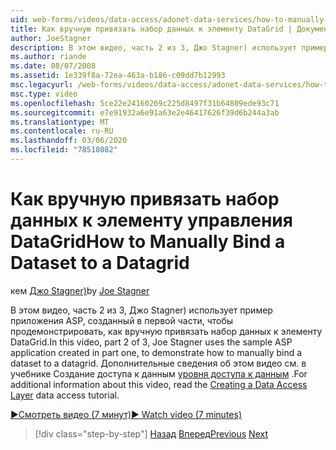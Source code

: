 ```yaml
---
uid: web-forms/videos/data-access/adonet-data-services/how-to-manually-bind-a-dataset-to-a-datagrid
title: Как вручную привязать набор данных к элементу DataGrid | Документация Майкрософт
author: JoeStagner
description: В этом видео, часть 2 из 3, Джо Stagner) использует пример приложения ASP, созданный в первой части, чтобы продемонстрировать, как вручную привязать набор данных к элементу DataGrid. Для ...
ms.author: riande
ms.date: 08/07/2008
ms.assetid: 1e339f8a-72ea-463a-b186-c09dd7b12993
msc.legacyurl: /web-forms/videos/data-access/adonet-data-services/how-to-manually-bind-a-dataset-to-a-datagrid
msc.type: video
ms.openlocfilehash: 5ce22e24160269c225d8497f31b64809ede93c71
ms.sourcegitcommit: e7e91932a6e91a63e2e46417626f39d6b244a3ab
ms.translationtype: MT
ms.contentlocale: ru-RU
ms.lasthandoff: 03/06/2020
ms.locfileid: "78518082"
---
```

# <a name="how-to-manually-bind-a-dataset-to-a-datagrid"></a><span data-ttu-id="27a3a-104">Как вручную привязать набор данных к элементу управления DataGrid</span><span class="sxs-lookup"><span data-stu-id="27a3a-104">How to Manually Bind a Dataset to a Datagrid</span></span>

<span data-ttu-id="27a3a-105">кем [Джо Stagner)](https://github.com/JoeStagner)</span><span class="sxs-lookup"><span data-stu-id="27a3a-105">by [Joe Stagner](https://github.com/JoeStagner)</span></span>

<span data-ttu-id="27a3a-106">В этом видео, часть 2 из 3, Джо Stagner) использует пример приложения ASP, созданный в первой части, чтобы продемонстрировать, как вручную привязать набор данных к элементу DataGrid.</span><span class="sxs-lookup"><span data-stu-id="27a3a-106">In this video, part 2 of 3, Joe Stagner uses the sample ASP application created in part one, to demonstrate how to manually bind a dataset to a datagrid.</span></span> <span data-ttu-id="27a3a-107">Дополнительные сведения об этом видео см. в учебнике Создание доступа к данным [уровня доступа к данным](../../../overview/data-access/introduction/creating-a-data-access-layer-vb.md) .</span><span class="sxs-lookup"><span data-stu-id="27a3a-107">For additional information about this video, read the [Creating a Data Access Layer](../../../overview/data-access/introduction/creating-a-data-access-layer-vb.md) data access tutorial.</span></span>

[<span data-ttu-id="27a3a-108">&#9654;Смотреть видео (7 минут)</span><span class="sxs-lookup"><span data-stu-id="27a3a-108">&#9654; Watch video (7 minutes)</span></span>](https://channel9.msdn.com/Blogs/ASP-NET-Site-Videos/how-to-manually-bind-a-dataset-to-a-datagrid)

> [!div class="step-by-step"]
> <span data-ttu-id="27a3a-109">[Назад](data-access-layers-in-aspnet-applications.md)
> [Вперед](how-to-work-with-datasets-and-filters-from-an-asp-application.md)</span><span class="sxs-lookup"><span data-stu-id="27a3a-109">[Previous](data-access-layers-in-aspnet-applications.md)
[Next](how-to-work-with-datasets-and-filters-from-an-asp-application.md)</span></span>
